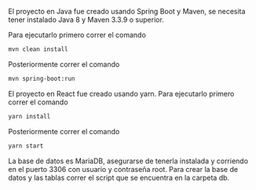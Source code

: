 El proyecto en Java fue creado usando Spring Boot y Maven, se necesita tener instalado Java 8 y Maven 3.3.9 o superior.

Para ejecutarlo primero correr el comando

```bash
mvn clean install
```

Posteriormente correr el comando

```bash
mvn spring-boot:run
```

El proyecto en React fue creado usando yarn. Para ejecutarlo primero correr el comando

```bash
yarn install
```

Posteriormente correr el comando

```bash
yarn start
```

La base de datos es MariaDB, asegurarse de tenerla instalada y corriendo en el puerto 3306 con usuario y contraseña root. Para crear la base de datos y las tablas correr el script que se encuentra en la carpeta db.
